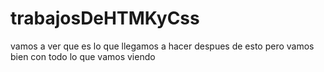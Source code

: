 # trabajosDeHTMKyCss
vamos a ver que es lo que llegamos a hacer despues de esto pero vamos bien con todo lo que vamos viendo 

